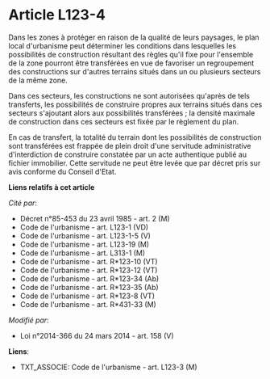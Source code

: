 # Article L123-4

Dans les zones à protéger en raison de la qualité de leurs paysages, le plan local d'urbanisme peut déterminer les conditions
dans lesquelles les possibilités de construction résultant       des règles qu'il fixe pour l'ensemble de la zone pourront
être transférées en vue de favoriser un regroupement des constructions sur d'autres terrains situés dans un ou plusieurs
secteurs de la même zone. 

Dans ces secteurs, les constructions ne sont autorisées qu'après de tels transferts, les possibilités de construire propres
aux terrains situés dans ces secteurs s'ajoutant alors aux possibilités transférées ; la densité maximale de construction
dans ces secteurs est fixée par le règlement du plan. 

En cas de transfert, la totalité du terrain dont les possibilités de construction sont transférées est frappée de plein droit
d'une servitude administrative d'interdiction de construire constatée par un acte authentique publié au fichier immobilier.
Cette servitude ne peut être levée que par décret pris sur avis conforme du Conseil d'Etat.

**Liens relatifs à cet article**

_Cité par_:

  - Décret n°85-453 du 23 avril 1985 - art. 2 (M)
  - Code de l'urbanisme - art. L123-1 (VD)
  - Code de l'urbanisme - art. L123-1-5 (V)
  - Code de l'urbanisme - art. L123-19 (M)
  - Code de l'urbanisme - art. L313-1 (M)
  - Code de l'urbanisme - art. R*123-10 (VT)
  - Code de l'urbanisme - art. R*123-12 (VT)
  - Code de l'urbanisme - art. R*123-34 (Ab)
  - Code de l'urbanisme - art. R*123-35 (Ab)
  - Code de l'urbanisme - art. R*123-8 (VT)
  - Code de l'urbanisme - art. R*431-33 (M)

_Modifié par_:

  - Loi n°2014-366 du 24 mars 2014 - art. 158 (V)

**Liens**:

  - TXT_ASSOCIE: Code de l'urbanisme - art. L123-3 (M)
